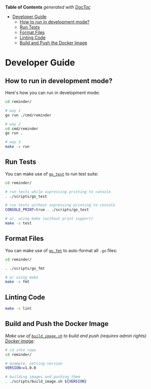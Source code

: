 <!-- START doctoc generated TOC please keep comment here to allow auto update -->
<!-- DON'T EDIT THIS SECTION, INSTEAD RE-RUN doctoc TO UPDATE -->
**Table of Contents**  *generated with [DocToc](https://github.com/thlorenz/doctoc)*

- [Developer Guide](#developer-guide)
    - [How to run in development mode?](#how-to-run-in-development-mode)
    - [Run Tests](#run-tests)
    - [Format Files](#format-files)
    - [Linting Code](#linting-code)
    - [Build and Push the Docker Image](#build-and-push-the-docker-image)

<!-- END doctoc generated TOC please keep comment here to allow auto update -->

# Developer Guide

## How to run in development mode?

Here's how you can run in development mode:

```sh
cd reminder/

# way 1
go run ./cmd/reminder

# way 2
cd cmd/reminder
go run .

# way 3
make -s run
```

## Run Tests

You can make use of [`go_test`](./scripts/go_test) to run test suite:

```sh
cd reminder/

# run tests while supressing printing to console
. ./scripts/go_test

# run tests without supressing printing to console
CONSOLE_PRINT=true . ./scripts/go_test

# or, using make (without print support)
make -s test
```

## Format Files

You can make use of [`go_fmt`](./scripts/go_fmt) to auto-format all `.go` files:

```sh
cd reminder/

. ./scripts/go_fmt

# or using make
make -s fmt
```

## Linting Code

```sh
make -s lint
```

## Build and Push the Docker Image

_Make use of [`build_image.sh`](./scripts/build_image.sh) to build and push (requires admin rights) [Docker image](https://hub.docker.com/r/goyalmunish/reminder/tags):_

```sh
# cd into repo
cd reminder/

# example, setting version
VERSION=v1.0.0

# building images and pushing them
. ./scripts/build_image.sh ${VERSION}
```

